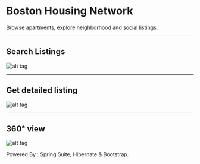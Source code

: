 # Boston Housing Network

Browse apartments, explore neighborhood and social listings.

---
## Search Listings
![alt tag](http://chintansh.com/img/portfolio/w2p1.png)

---
## Get detailed listing
![alt tag](http://chintansh.com/img/portfolio/w2p2.png)

---
## 360° view
![alt tag](http://chintansh.com/img/portfolio/w2p4.png)

Powered By : Spring Suite, Hibernate & Bootstrap.
